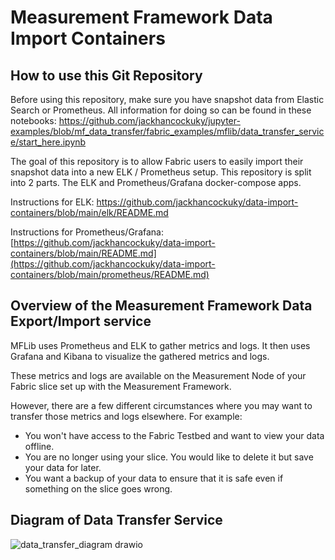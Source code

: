 # Measurement Framework Data Import Containers

## How to use this Git Repository

Before using this repository, make sure you have snapshot data from Elastic Search or Prometheus. All information for doing so can be found in these notebooks:
https://github.com/jackhancockuky/jupyter-examples/blob/mf_data_transfer/fabric_examples/mflib/data_transfer_service/start_here.ipynb

The goal of this repository is to allow Fabric users to easily import their snapshot data into a new ELK / Prometheus setup. This repository is split into 2 parts. The ELK and Prometheus/Grafana docker-compose apps. 

Instructions for ELK: 
https://github.com/jackhancockuky/data-import-containers/blob/main/elk/README.md

Instructions for Prometheus/Grafana: 
[https://github.com/jackhancockuky/data-import-containers/blob/main/README.md](https://github.com/jackhancockuky/data-import-containers/blob/main/prometheus/README.md)

## Overview of the Measurement Framework Data Export/Import service

MFLib uses Prometheus and ELK to gather metrics and logs. It then uses Grafana and Kibana to visualize the gathered metrics and logs.

These metrics and logs are available on the Measurement Node of your Fabric slice set up with the Measurement Framework.

However, there are a few different circumstances where you may want to transfer those metrics and logs elsewhere. For example:

- You won't have access to the Fabric Testbed and want to view your data offline.
- You are no longer using your slice. You would like to delete it but save your data for later.
- You want a backup of your data to ensure that it is safe even if something on the slice goes wrong.


## Diagram of Data Transfer Service

![data_transfer_diagram drawio](https://github.com/jackhancockuky/data-import-containers/assets/100973595/e500322b-5932-4d6a-a519-0be92ac58ad3)

